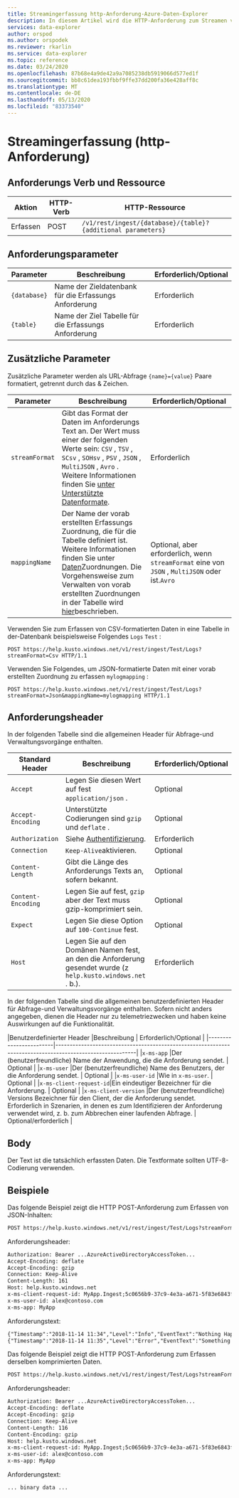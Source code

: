```yaml
---
title: Streamingerfassung http-Anforderung-Azure-Daten-Explorer
description: In diesem Artikel wird die HTTP-Anforderung zum Streamen von Daten in Azure Daten-Explorer beschrieben.
services: data-explorer
author: orspod
ms.author: orspodek
ms.reviewer: rkarlin
ms.service: data-explorer
ms.topic: reference
ms.date: 03/24/2020
ms.openlocfilehash: 87b68e4a9de42a9a7085238db5919066d577ed1f
ms.sourcegitcommit: bb8c61dea193fbbf9ffe37dd200fa36e428aff8c
ms.translationtype: MT
ms.contentlocale: de-DE
ms.lasthandoff: 05/13/2020
ms.locfileid: "83373540"
---
```

# <a name="streaming-ingestion-http-request"></a>Streamingerfassung (http-Anforderung)

## <a name="request-verb-and-resource"></a>Anforderungs Verb und Ressource

|Aktion    |HTTP-Verb|HTTP-Ressource                                               |
|----------|---------|------------------------------------------------------------|
|Erfassen    |POST     |`/v1/rest/ingest/{database}/{table}?{additional parameters}`|

## <a name="request-parameters"></a>Anforderungsparameter

| Parameter    | Beschreibung                                                                 | Erforderlich/Optional |
|--------------|-----------------------------------------------------------------------------|-------------------|
| `{database}` |   Name der Zieldatenbank für die Erfassungs Anforderung                     |  Erforderlich         |
| `{table}`    |   Name der Ziel Tabelle für die Erfassungs Anforderung                        |  Erforderlich         |

## <a name="additional-parameters"></a>Zusätzliche Parameter

Zusätzliche Parameter werden als URL-Abfrage `{name}={value}` Paare formatiert, getrennt durch das & Zeichen.

| Parameter    | Beschreibung                                                                          | Erforderlich/Optional   |
|--------------|--------------------------------------------------------------------------------------|---------------------|
|`streamFormat`| Gibt das Format der Daten im Anforderungs Text an. Der Wert muss einer der folgenden Werte sein: `CSV` , `TSV` , `SCsv` , `SOHsv` , `PSV` , `JSON` , `MultiJSON` , `Avro` . Weitere Informationen finden Sie [unter Unterstützte Datenformate](../../../ingestion-supported-formats.md).| Erforderlich |
|`mappingName` | Der Name der vorab erstellten Erfassungs Zuordnung, die für die Tabelle definiert ist. Weitere Informationen finden Sie unter [Daten](../../management/mappings.md)Zuordnungen. Die Vorgehensweise zum Verwalten von vorab erstellten Zuordnungen in der Tabelle wird [hier](../../management/create-ingestion-mapping-command.md)beschrieben.| Optional, aber erforderlich, wenn `streamFormat` eine von `JSON` , `MultiJSON` oder ist.`Avro`|  |
              
Verwenden Sie zum Erfassen von CSV-formatierten Daten in eine Tabelle in der-Datenbank beispielsweise Folgendes `Logs` `Test` :

```
POST https://help.kusto.windows.net/v1/rest/ingest/Test/Logs?streamFormat=Csv HTTP/1.1
```

Verwenden Sie Folgendes, um JSON-formatierte Daten mit einer vorab erstellten Zuordnung zu erfassen `mylogmapping` :

```
POST https://help.kusto.windows.net/v1/rest/ingest/Test/Logs?streamFormat=Json&mappingName=mylogmapping HTTP/1.1
```

## <a name="request-headers"></a>Anforderungsheader

In der folgenden Tabelle sind die allgemeinen Header für Abfrage-und Verwaltungsvorgänge enthalten.

|Standard Header   | Beschreibung                                                                               | Erforderlich/Optional | 
|------------------|-------------------------------------------------------------------------------------------|-------------------|
|`Accept`          | Legen Sie diesen Wert auf fest `application/json` .                                                     | Optional          |
|`Accept-Encoding` | Unterstützte Codierungen sind `gzip` und `deflate` .                                             | Optional          | 
|`Authorization`   | Siehe [Authentifizierung](./authentication.md).                                                | Erforderlich          |
|`Connection`      | `Keep-Alive`aktivieren.                                                                      | Optional          |
|`Content-Length`  | Gibt die Länge des Anforderungs Texts an, sofern bekannt.                                              | Optional          |
|`Content-Encoding`| Legen Sie auf fest, `gzip` aber der Text muss gzip-komprimiert sein.                                        | Optional          |
|`Expect`          | Legen Sie diese Option auf `100-Continue` fest.                                                                    | Optional          |
|`Host`            | Legen Sie auf den Domänen Namen fest, an den die Anforderung gesendet wurde (z `help.kusto.windows.net` . b.). | Erforderlich          |

In der folgenden Tabelle sind die allgemeinen benutzerdefinierten Header für Abfrage-und Verwaltungsvorgänge enthalten. Sofern nicht anders angegeben, dienen die Header nur zu telemetriezwecken und haben keine Auswirkungen auf die Funktionalität.

|Benutzerdefinierter Header           |Beschreibung                                                                           | Erforderlich/Optional |
|------------------------|----------------------------------------------------------------------------------------------------------|
|`x-ms-app`              |Der (benutzerfreundliche) Name der Anwendung, die die Anforderung sendet.                            | Optional          |
|`x-ms-user`             |Der (benutzerfreundliche) Name des Benutzers, der die Anforderung sendet.                                   | Optional          |
|`x-ms-user-id`          |Wie in `x-ms-user`.                                                                  | Optional          |
|`x-ms-client-request-id`|Ein eindeutiger Bezeichner für die Anforderung.                                                  | Optional          |
|`x-ms-client-version`   |Der (benutzerfreundliche) Versions Bezeichner für den Client, der die Anforderung sendet. Erforderlich in Szenarien, in denen es zum Identifizieren der Anforderung verwendet wird, z. b. zum Abbrechen einer laufenden Abfrage.                                                        | Optional/erforderlich  |

## <a name="body"></a>Body

Der Text ist die tatsächlich erfassten Daten. Die Textformate sollten UTF-8-Codierung verwenden.

## <a name="examples"></a>Beispiele

Das folgende Beispiel zeigt die HTTP POST-Anforderung zum Erfassen von JSON-Inhalten:

```txt
POST https://help.kusto.windows.net/v1/rest/ingest/Test/Logs?streamFormat=Json&mappingName=mylogmapping HTTP/1.1
```

Anforderungsheader:

```txt
Authorization: Bearer ...AzureActiveDirectoryAccessToken...
Accept-Encoding: deflate
Accept-Encoding: gzip
Connection: Keep-Alive
Content-Length: 161
Host: help.kusto.windows.net
x-ms-client-request-id: MyApp.Ingest;5c0656b9-37c9-4e3a-a671-5f83e6843fce
x-ms-user-id: alex@contoso.com
x-ms-app: MyApp
```

Anforderungstext:

```txt
{"Timestamp":"2018-11-14 11:34","Level":"Info","EventText":"Nothing Happened"}
{"Timestamp":"2018-11-14 11:35","Level":"Error","EventText":"Something Happened"}
```

Das folgende Beispiel zeigt die HTTP POST-Anforderung zum Erfassen derselben komprimierten Daten.

```txt
POST https://help.kusto.windows.net/v1/rest/ingest/Test/Logs?streamFormat=Json&mappingName=mylogmapping HTTP/1.1
```

Anforderungsheader:

```txt
Authorization: Bearer ...AzureActiveDirectoryAccessToken...
Accept-Encoding: deflate
Accept-Encoding: gzip
Connection: Keep-Alive
Content-Length: 116
Content-Encoding: gzip
Host: help.kusto.windows.net
x-ms-client-request-id: MyApp.Ingest;5c0656b9-37c9-4e3a-a671-5f83e6843fce
x-ms-user-id: alex@contoso.com
x-ms-app: MyApp
```

Anforderungstext:

```
... binary data ...
```
